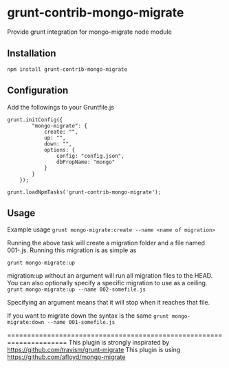 grunt-contrib-mongo-migrate
===================

Provide grunt integration for mongo-migrate node module

Installation
------------

``` npm install grunt-contrib-mongo-migrate ```

Configuration
------------

Add the followings to your Gruntfile.js
```
grunt.initConfig({
        "mongo-migrate": {
            create: "",
            up: "",
            down: "",
            options: {
                config: "config.json",
                dbPropName: "mongo"
            }
        }
    });
```

```
grunt.loadNpmTasks('grunt-contrib-mongo-migrate');
```

Usage
-----

Example usage
```grunt mongo-migrate:create --name <name of migration>```

Running the above task will create a migration folder and a file named 001-<name of migration>.js. Running this migration
is as simple as

```grunt mongo-migrate:up```

migration:up without an argument will run all migration files to the HEAD. You can also optionally specify a specific
migration to use as a ceiling.
```grunt mongo-migrate:up --name 002-somefile.js```

Specifying an argument means that it will stop when it reaches that file.

If you want to migrate down the syntax is the same
```grunt mongo-migrate:down --name 001-somefile.js```


=====================================================================
This plugin is strongly inspirated by https://github.com/travism/grunt-migrate
This plugin is using https://github.com/afloyd/mongo-migrate